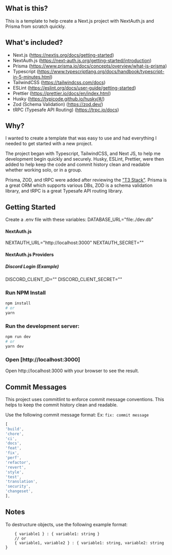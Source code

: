 ## What is this?

This is a template to help create a Next.js project with NextAuth.js and Prisma from scratch quickly.

## What's included?

- Next.js (https://nextjs.org/docs/getting-started)
- NextAuth.js (https://next-auth.js.org/getting-started/introduction)
- Prisma (https://www.prisma.io/docs/concepts/overview/what-is-prisma)
- Typescript (https://www.typescriptlang.org/docs/handbook/typescript-in-5-minutes.html)
- TailwindCSS (https://tailwindcss.com/docs)
- ESLint (https://eslint.org/docs/user-guide/getting-started)
- Prettier (https://prettier.io/docs/en/index.html)
- Husky (https://typicode.github.io/husky/#/)
- Zod (Schema Validation) (https://zod.dev/)
- tRPC (Typesafe API Routing) (https://trpc.io/docs)

## Why?

I wanted to create a template that was easy to use and had everything I needed to get started with a new project.

The project began with Typescript, TailwindCSS, and Next JS, to help me development begin quickly and securely. Husky, ESLint, Prettier, were then added to help keep the code and commit history clean and readable whether working solo, or in a group.

Prisma, ZOD, and tRPC were added after reviewing the <a href="https://create.t3.gg/en/introduction">"T3 Stack"</a>. Prisma is a great ORM which supports various DBs, ZOD is a schema validation library, and tRPC is a great Typesafe API routing library.

## Getting Started

Create a .env file with these variables:
DATABASE_URL="file:./dev.db"

#### NextAuth.js

NEXTAUTH_URL="http://localhost:3000"
NEXTAUTH_SECRET=""

#### NextAuth.js Providers

##### Discord Login (Example)

DISCORD_CLIENT_ID=""
DISCORD_CLIENT_SECRET=""

### Run NPM Install

```bash
npm install
# or
yarn
```

### Run the development server:

```bash
npm run dev
# or
yarn dev
```

### Open [http://localhost:3000]

Open http://localhost:3000 with your browser to see the result.

## Commit Messages

This project uses commitlint to enforce commit message conventions. This helps to keep the commit history clean and readable.

Use the following commit message format:
Ex: `fix: commit message`

```jsx
[
'build',
'chore',
'ci',
'docs',
'feat',
'fix',
'perf',
'refactor',
'revert',
'style',
'test',
'translation',
'security',
'changeset',
],
```

## Notes

To destructure objects, use the following example format:

```tsx
    { variable1 } : { variable1: string }
    // or
    { variable1, variable2 } : { variable1: string, variable2: string }
```
